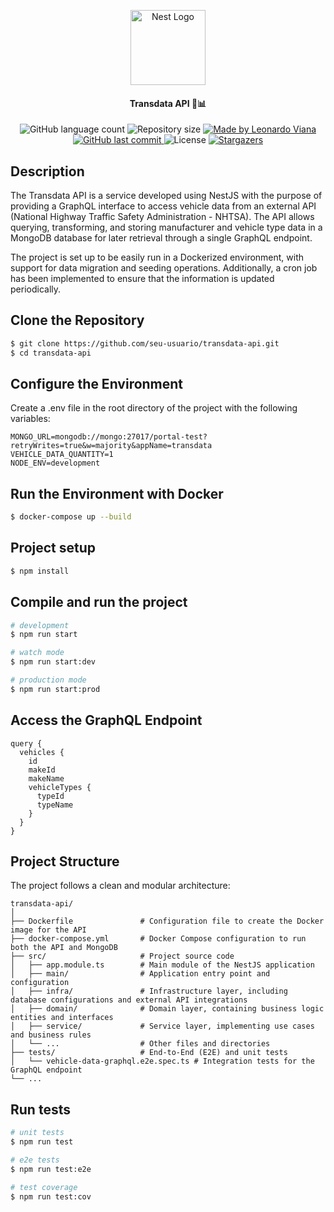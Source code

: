 <p align="center">
  <a href="http://nestjs.com/" target="blank"><img src="https://nestjs.com/img/logo-small.svg" width="120" alt="Nest Logo" /></a>
</p>

<h4 align="center"> 
	 Transdata API 🚗📊
</h4>
<p align="center">
  <img alt="GitHub language count" src="https://img.shields.io/github/languages/count/leozeracode/transdata-api?color=%2304D361">

  <img alt="Repository size" src="https://img.shields.io/github/repo-size/leozeracode/transdata-api">
	
  <a href="https://www.linkedin.com/in/leonardo-rviana/">
    <img alt="Made by Leonardo Viana" src="https://img.shields.io/badge/made%20by-LeonardoViana-%2304D361">
  </a>

  <a href="https://github.com/leozeracode/transdata-api/commits/master">
    <img alt="GitHub last commit" src="https://img.shields.io/github/last-commit/leozeracode/transdata-api">
  </a>

  <img alt="License" src="https://img.shields.io/badge/license-MIT-brightgreen">
   <a href="https://github.com/leozeracode/transdata-api/stargazers">
    <img alt="Stargazers" src="https://img.shields.io/github/stars/leozeracode/transdata-api?style=social">
  </a>
</p>

## Description

The Transdata API is a service developed using NestJS with the purpose of providing a GraphQL interface to access vehicle data from an external API (National Highway Traffic Safety Administration - NHTSA). The API allows querying, transforming, and storing manufacturer and vehicle type data in a MongoDB database for later retrieval through a single GraphQL endpoint.

The project is set up to be easily run in a Dockerized environment, with support for data migration and seeding operations. Additionally, a cron job has been implemented to ensure that the information is updated periodically.

## Clone the Repository

```bash
$ git clone https://github.com/seu-usuario/transdata-api.git
$ cd transdata-api
```

## Configure the Environment
Create a .env file in the root directory of the project with the following variables:

```
MONGO_URL=mongodb://mongo:27017/portal-test?retryWrites=true&w=majority&appName=transdata
VEHICLE_DATA_QUANTITY=1
NODE_ENV=development
```

## Run the Environment with Docker
```bash
$ docker-compose up --build
```

## Project setup

```bash
$ npm install
```

## Compile and run the project

```bash
# development
$ npm run start

# watch mode
$ npm run start:dev

# production mode
$ npm run start:prod
```

## Access the GraphQL Endpoint
```
query {
  vehicles {
    id
    makeId
    makeName
    vehicleTypes {
      typeId
      typeName
    }
  }
}
```

## Project Structure
The project follows a clean and modular architecture:

```
transdata-api/
│
├── Dockerfile               # Configuration file to create the Docker image for the API
├── docker-compose.yml       # Docker Compose configuration to run both the API and MongoDB
├── src/                     # Project source code
│   ├── app.module.ts        # Main module of the NestJS application
│   ├── main/                # Application entry point and configuration
│   ├── infra/               # Infrastructure layer, including database configurations and external API integrations
│   ├── domain/              # Domain layer, containing business logic entities and interfaces
│   ├── service/             # Service layer, implementing use cases and business rules
│   └── ...                  # Other files and directories
├── tests/                   # End-to-End (E2E) and unit tests
│   └── vehicle-data-graphql.e2e.spec.ts # Integration tests for the GraphQL endpoint
└── ...
```

## Run tests

```bash
# unit tests
$ npm run test

# e2e tests
$ npm run test:e2e

# test coverage
$ npm run test:cov
```